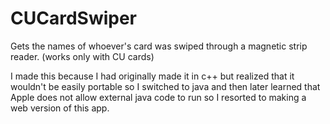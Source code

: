 # CUCardSwiper
Gets the names of whoever's card was swiped through a magnetic strip reader. (works only with CU cards)

I made this because I had originally made it in c++ but realized that it wouldn't be easily portable so I switched to java and then later learned that Apple does not allow external java code to run so I resorted to making a web version of this app.
